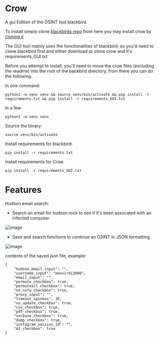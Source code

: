 # Crow
A gui Edition of the OSINT tool blackbird.

To install simply clone [blackbirds repo](https://github.com/p1ngul1n0/blackbird.git) from here you may install crow by [cloning it](https://github.com/Nthompson096/crow)

The GUI tool mainly uses the functionalities of blackbird; so you'd need to clone blackbird first and either download or clone crow and it's requirements_GUI.txt

Before you attempt to install; you'll need to move the crow files (excluding the readme) into the root of the backbird directory, from there you can do the following.

In one command:

    python3 -m venv venv && source venv/bin/activate && pip install -r requirements.txt && pip install -r requirements_GUI.txt

In a few
    
    python3 -m venv venv

Source the binary:
    
    source venv/bin/activate

Install requirements for blackbird:

    pip install -r requirements.txt

Install requirements for Crow.

    pip install -r requirements_GUI.txt

# Features

Hudson email search:
* Search an email for hudson rock to see if it's been assocated with an infected computer.

![image](https://github.com/user-attachments/assets/9685a7a4-50b1-4032-8e0c-67cb2ef3631b)

* Save and search functions to continue an OSINT in JSON formatting

![image](https://github.com/user-attachments/assets/25551407-b006-439d-8d7a-c586f1740986)

contents of the saved json file, example:

    {
        "hudson_email_input": "",
        "username_input": "manvirdi2000",
        "email_input": "",
        "permute_checkbox": true,
        "permuteall_checkbox": true,
        "no_nsfw_checkbox": true,
        "proxy_input": "",
        "timeout_spinbox": 30,
        "no_update_checkbox": true,
        "csv_checkbox": true,
        "pdf_checkbox": true,
        "verbose_checkbox": true,
        "dump_checkbox": true,
        "instagram_session_id": "",
        "AI_checkbox": true
    }
